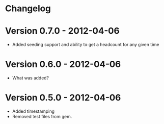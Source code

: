 # Changelog

# Version 0.7.0 - 2012-04-06

* Added seeding support and ability to get a headcount for any given time

# Version 0.6.0 - 2012-04-06

* What was added?

# Version 0.5.0 - 2012-04-06

* Added timestamping
* Removed test files from gem.